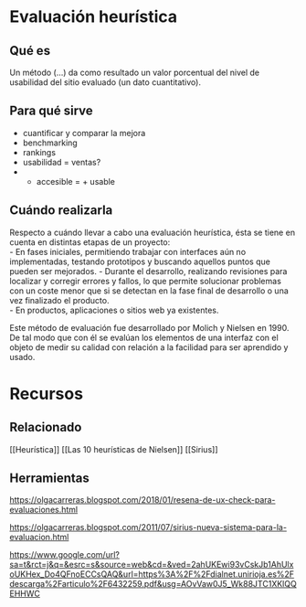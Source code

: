 # Evaluación heurística

## Qué es
Un método (...) da como resultado un valor porcentual del nivel de usabilidad del sitio evaluado (un dato cuantitativo).

## Para qué sirve
-   cuantificar y comparar la mejora
-   benchmarking
-   rankings
-   usabilidad = ventas?
-   + accesible = + usable

## Cuándo realizarla
Respecto a cuándo llevar a cabo una evaluación heurística, ésta se tiene en cuenta en distintas etapas de un proyecto:  
	- En fases iniciales, permitiendo trabajar con  interfaces aún no implementadas, testando prototipos y buscando aquellos puntos que pueden ser mejorados. 
	- Durante el desarrollo, realizando revisiones para localizar y corregir errores y fallos, lo  que permite solucionar problemas con un coste menor que si se detectan en la fase final de desarrollo o una vez finalizado el producto.  
	- En productos, aplicaciones o sitios web ya existentes.  

Este método de evaluación fue desarrollado por Molich y Nielsen en 1990. De tal modo que  con él se evalúan los elementos de una interfaz con el objeto de medir su calidad con relación a la facilidad para ser aprendido y usado.

# Recursos
## Relacionado
[[Heurística]]
[[Las 10 heurísticas de Nielsen]]
[[Sirius]]

## Herramientas
https://olgacarreras.blogspot.com/2018/01/resena-de-ux-check-para-evaluaciones.html

https://olgacarreras.blogspot.com/2011/07/sirius-nueva-sistema-para-la-evaluacion.html 

https://www.google.com/url?sa=t&rct=j&q=&esrc=s&source=web&cd=&ved=2ahUKEwi93vCskJb1AhUlxoUKHex_Do4QFnoECCsQAQ&url=https%3A%2F%2Fdialnet.unirioja.es%2Fdescarga%2Farticulo%2F6432259.pdf&usg=AOvVaw0J5_Wk88JTC1XKlQQEHHWC